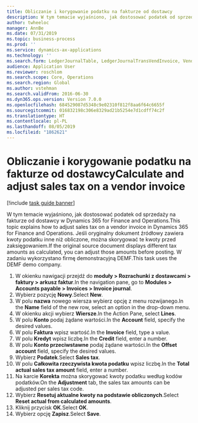 ```yaml
---
title: Obliczanie i korygowanie podatku na fakturze od dostawcy
description: W tym temacie wyjaśniono, jak dostosować podatek od sprzedaży na fakturze od dostawcy w Dynamics 365 for Finance and Operations.
author: twheeloc
manager: AnnBe
ms.date: 07/31/2019
ms.topic: business-process
ms.prod: ''
ms.service: dynamics-ax-applications
ms.technology: ''
ms.search.form: LedgerJournalTable, LedgerJournalTransVendInvoice, VendTableLookup, TaxTmpWorkTrans
audience: Application User
ms.reviewer: roschlom
ms.search.scope: Core, Operations
ms.search.region: Global
ms.author: vstehman
ms.search.validFrom: 2016-06-30
ms.dyn365.ops.version: Version 7.0.0
ms.openlocfilehash: 684529087d5348c9e02310f812f8aa6f64c6655f
ms.sourcegitcommit: 016832198c306e8329ad21b5254e7d1cdff74c2f
ms.translationtype: HT
ms.contentlocale: pl-PL
ms.lasthandoff: 08/05/2019
ms.locfileid: "1862621"
---
```

# <a name="calculate-and-adjust-sales-tax-on-a-vendor-invoice"></a><span data-ttu-id="1224e-103">Obliczanie i korygowanie podatku na fakturze od dostawcy</span><span class="sxs-lookup"><span data-stu-id="1224e-103">Calculate and adjust sales tax on a vendor invoice</span></span>

[!include [task guide banner](../../includes/task-guide-banner.md)]

<span data-ttu-id="1224e-104">W tym temacie wyjaśniono, jak dostosować podatek od sprzedaży na fakturze od dostawcy w Dynamics 365 for Finance and Operations.</span><span class="sxs-lookup"><span data-stu-id="1224e-104">This topic explains how to adjust sales tax on a vendor invoice in Dynamics 365 for Finance and Operations.</span></span> <span data-ttu-id="1224e-105">Jeśli oryginalny dokument źródłowy zawiera kwoty podatku inne niż obliczone, można skorygować te kwoty przed zaksięgowaniem.</span><span class="sxs-lookup"><span data-stu-id="1224e-105">If the original source document displays different tax amounts as calculated, you can adjust those amounts before posting.</span></span> <span data-ttu-id="1224e-106">W zadaniu wykorzystano firmę demonstracyjną DEMF.</span><span class="sxs-lookup"><span data-stu-id="1224e-106">This task uses the DEMF demo company.</span></span>

1. <span data-ttu-id="1224e-107">W okienku nawigacji przejdź do **moduły > Rozrachunki z dostawcami > faktury > arkusz faktur**.</span><span class="sxs-lookup"><span data-stu-id="1224e-107">In the navigation pane, go to **Modules > Accounts payable > Invoices > Invoice journal**.</span></span>
2. <span data-ttu-id="1224e-108">Wybierz pozycję **Nowy**.</span><span class="sxs-lookup"><span data-stu-id="1224e-108">Select **New**.</span></span>
3. <span data-ttu-id="1224e-109">W polu **nazwa** nowego wiersza wybierz opcję z menu rozwijanego.</span><span class="sxs-lookup"><span data-stu-id="1224e-109">In the **Name** field of the new row, select an option in the drop-down menu.</span></span>
4. <span data-ttu-id="1224e-110">W okienku akcji wybierz **Wiersze**.</span><span class="sxs-lookup"><span data-stu-id="1224e-110">In the Action Pane, select **Lines**.</span></span>
5. <span data-ttu-id="1224e-111">W polu **Konto** podaj żądane wartości.</span><span class="sxs-lookup"><span data-stu-id="1224e-111">In the **Account** field, specify the desired values.</span></span>
6. <span data-ttu-id="1224e-112">W polu **Faktura** wpisz wartość.</span><span class="sxs-lookup"><span data-stu-id="1224e-112">In the **Invoice** field, type a value.</span></span>
7. <span data-ttu-id="1224e-113">W polu **Kredyt** wpisz liczbę.</span><span class="sxs-lookup"><span data-stu-id="1224e-113">In the **Credit** field, enter a number.</span></span>
8. <span data-ttu-id="1224e-114">W polu **Konto przeciwstawne** podaj żądane wartości.</span><span class="sxs-lookup"><span data-stu-id="1224e-114">In the **Offset account** field, specify the desired values.</span></span>
9. <span data-ttu-id="1224e-115">Wybierz **Podatek**.</span><span class="sxs-lookup"><span data-stu-id="1224e-115">Select **Sales tax**.</span></span>
10. <span data-ttu-id="1224e-116">W polu **Całkowita rzeczywista kwota podatku** wpisz liczbę.</span><span class="sxs-lookup"><span data-stu-id="1224e-116">In the **Total actual sales tax amount** field, enter a number.</span></span>
11. <span data-ttu-id="1224e-117">Na karcie **Korekta** można skorygować kwoty podatku według kodów podatków.</span><span class="sxs-lookup"><span data-stu-id="1224e-117">On the **Adjustment** tab, the sales tax amounts can be adjusted per sales tax code.</span></span>
12. <span data-ttu-id="1224e-118">Wybierz **Resetuj aktualne kwoty na podstawie obliczonych**.</span><span class="sxs-lookup"><span data-stu-id="1224e-118">Select **Reset actual from calculated amounts**.</span></span>
13. <span data-ttu-id="1224e-119">Kliknij przycisk **OK**.</span><span class="sxs-lookup"><span data-stu-id="1224e-119">Select **OK**.</span></span>
14. <span data-ttu-id="1224e-120">Wybierz opcję **Zapisz**.</span><span class="sxs-lookup"><span data-stu-id="1224e-120">Select **Save**.</span></span>

